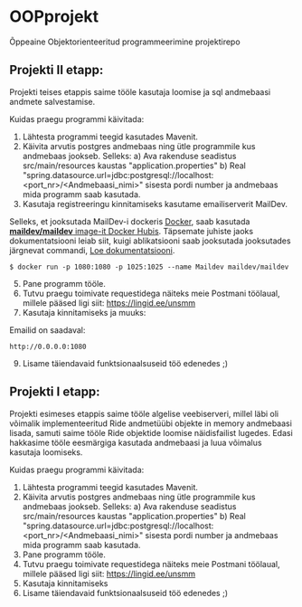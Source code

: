 # OOPprojekt
Õppeaine Objektorienteeritud programmeerimine projektirepo


## Projekti II etapp:

Projekti teises etappis saime tööle kasutaja loomise ja sql andmebaasi andmete salvestamise.


Kuidas praegu programmi käivitada:

1. Lähtesta programmi teegid kasutades Mavenit.
2. Käivita arvutis postgres andmebaas ning ütle programmile kus andmebaas jookseb. Selleks:
   a) Ava rakenduse seadistus src/main/resources kaustas "application.properties"
   b) Real "spring.datasource.url=jdbc:postgresql://localhost:<port_nr>/<Andmebaasi_nimi>" sisesta pordi number ja andmebaas mida programm saab kasutada.
3. Kasutaja registreeringu kinnitamiseks kasutame emailiserverit MailDev. 

Selleks, et jooksutada MailDev-i dockeris [Docker](https://www.docker.com/), saab kasutada
[**maildev/maildev** image-it Docker Hubis](https://hub.docker.com/r/maildev/maildev).
Täpsemate juhiste jaoks dokumentatsiooni leiab siit, kuigi ablikatsiooni saab jooksutada jooksutades järgnevat commandi,
[Loe dokumentatsiooni](https://github.com/maildev/maildev/blob/master/docs/docker.md).

    $ docker run -p 1080:1080 -p 1025:1025 --name Maildev maildev/maildev
    

5. Pane programm tööle.
6. Tutvu praegu toimivate requestidega näiteks meie Postmani töölaual, millele pääsed ligi siit: https://lingid.ee/unsmm
7. Kasutaja kinnitamiseks ja muuks: 

  Emailid on saadaval:
  
    http://0.0.0.0:1080


9. Lisame täiendavaid funktsionaalsuseid töö edenedes ;)

## Projekti I etapp:

Projekti esimeses etappis saime tööle algelise veebiserveri, millel läbi oli võimalik implementeeritud Ride andmetüübi objekte in memory andmebaasi
lisada, samuti saime tööle Ride objektide loomise näidisfailist lugedes. Edasi hakkasime tööle eesmärgiga kasutada andmebaasi ja luua võimalus kasutaja
loomiseks.


Kuidas praegu programmi käivitada:

1. Lähtesta programmi teegid kasutades Mavenit.
2. Käivita arvutis postgres andmebaas ning ütle programmile kus andmebaas jookseb. Selleks:
   a) Ava rakenduse seadistus src/main/resources kaustas "application.properties"
   b) Real "spring.datasource.url=jdbc:postgresql://localhost:<port_nr>/<Andmebaasi_nimi>" sisesta pordi number ja andmebaas mida programm saab kasutada.
4. Pane programm tööle.
5. Tutvu praegu toimivate requestidega näiteks meie Postmani töölaual, millele pääsed ligi siit: https://lingid.ee/unsmm
6. Kasutaja kinnitamiseks 
7. Lisame täiendavaid funktsionaalsuseid töö edenedes ;)
